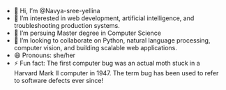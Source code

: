 - 👋 Hi, I’m @Navya-sree-yellina
- 👀 I’m interested in web development, artificial intelligence, and troubleshooting production systems.
- 🌱 I’m persuing Master degree in Computer Science  
- 💞️ I’m looking to collaborate on Python, natural language processing, computer vision, and building scalable web applications.
- 😄 Pronouns: she/her
- ⚡ Fun fact: The first computer bug was an actual moth stuck in a Harvard Mark II computer in 1947. The term bug has been used to refer to software defects ever since!

<!---
Navya-sree-yellina/Navya-sree-yellina is a ✨ special ✨ repository because its `README.md` (this file) appears on your GitHub profile.
You can click the Preview link to take a look at your changes.
--->

